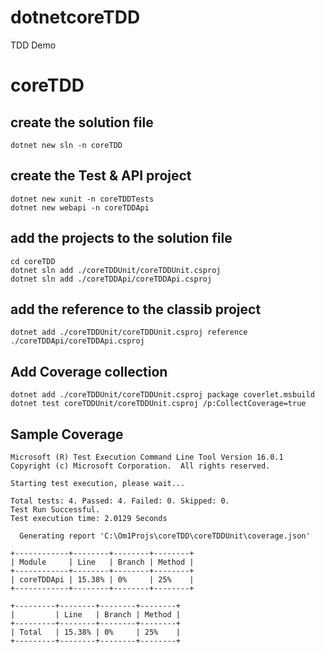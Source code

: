 # dotnetcoreTDD
TDD Demo
# coreTDD

## create the solution file
``` 
dotnet new sln -n coreTDD
```

## create the Test & API  project
```
dotnet new xunit -n coreTDDTests
dotnet new webapi -n coreTDDApi
```

## add the projects to the solution file
```
cd coreTDD
dotnet sln add ./coreTDDUnit/coreTDDUnit.csproj
dotnet sln add ./coreTDDApi/coreTDDApi.csproj
```

## add the reference to the classib project  
```
dotnet add ./coreTDDUnit/coreTDDUnit.csproj reference ./coreTDDApi/coreTDDApi.csproj
```

## Add Coverage collection
```
dotnet add ./coreTDDUnit/coreTDDUnit.csproj package coverlet.msbuild 
dotnet test coreTDDUnit/coreTDDUnit.csproj /p:CollectCoverage=true
```

## Sample Coverage
```console
Microsoft (R) Test Execution Command Line Tool Version 16.0.1
Copyright (c) Microsoft Corporation.  All rights reserved.

Starting test execution, please wait...

Total tests: 4. Passed: 4. Failed: 0. Skipped: 0.
Test Run Successful.
Test execution time: 2.0129 Seconds

  Generating report 'C:\Om1Projs\coreTDD\coreTDDUnit\coverage.json'

+------------+--------+--------+--------+
| Module     | Line   | Branch | Method |
+------------+--------+--------+--------+
| coreTDDApi | 15.38% | 0%     | 25%    |
+------------+--------+--------+--------+

+---------+--------+--------+--------+
|         | Line   | Branch | Method |
+---------+--------+--------+--------+
| Total   | 15.38% | 0%     | 25%    |
+---------+--------+--------+--------+
```
